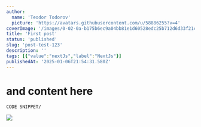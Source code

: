 ```yaml
---
author:
  name: 'Teodor Todorov'
  picture: 'https://avatars.githubusercontent.com/u/58886255?v=4'
coverImage: '/images/0-02-0a-b175b6ec9a04bb81e1d60528edc25b712d6d33f21cd794f67b9aa4e1d15ac7bd_26a99c98f7a-E4MT.jpg'
title: 'First post'
status: 'published'
slug: 'post-test-123'
description: ''
tags: [{"value":"nextJs","label":"NextJs"}]
publishedAt: '2025-01-06T21:54:31.580Z'
---
```


# and content here

```
CODE SNIPPET/
```

![](/images/0-02-05-a0b55882aae25d6f10395cd1925d1bc01be51c7df92d78c2c4154d0603fa92e0_2933baace92-UzNT.jpg)